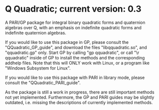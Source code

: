 # Q Quadratic; current version: 0.3
A PARI/GP package for integral binary quadratic forms and quaternion algebras over Q, with an emphasis on indefinite quadratic forms and indefinite quaternion algebras.

If you would like to use this package in GP, please consult the "QQuadratic_GP_guide", and download the files "libqquadratic.so", and "qquadratic.gp" only. Start GP by calling "gp qquadratic", or call "\r qquadratic" inside of GP to install the methods and the corresponding addhelp files. Note that this will ONLY work with Linux, or a program like "Windows Subsystem for Linux".

If you would like to use this package with PARI in library mode, please consult the "QQuadratic_PARI_guide".

As the package is still a work in progress, there are still important methods not yet implemented. Furthermore, the GP and PARI guides may be slightly outdated, i.e. missing the descriptions of currently implemented methods.
